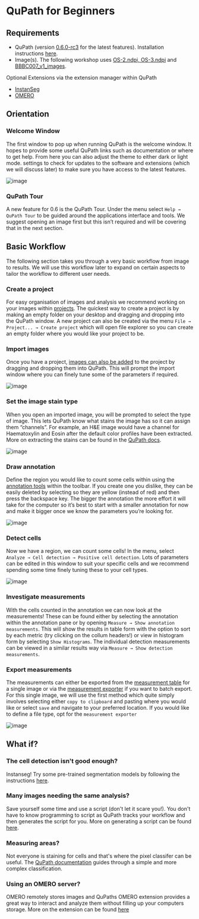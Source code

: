 # QuPath for Beginners

## Requirements
-	QuPath (version [0.6.0-rc3](https://github.com/qupath/qupath/releases/tag/v0.6.0-rc3) for the latest features). Installation instructions [here](https://qupath.readthedocs.io/en/latest/docs/intro/installation.html).
-	Image(s). The following workshop uses [OS-2.ndpi, OS-3.ndpi](https://openslide.cs.cmu.edu/download/openslide-testdata/Hamamatsu/) and [BBBC007_v1_images](https://bbbc.broadinstitute.org/BBBC007). 

Optional Extensions via the extension manager within QuPath
-	[InstanSeg](https://github.com/qupath/qupath-extension-instanseg)
-	[OMERO](https://github.com/qupath/qupath-extension-omero)

## Orientation
### Welcome Window
The first window to pop up when running QuPath is the welcome window. It hopes to provide some useful QuPath links such as documentation or where to get help. From here you can also adjust the theme to either dark or light mode. settings to check for updates to the software and extensions (which we will discuss later) to make sure you have access to the latest features.

![image](https://qupath.readthedocs.io/en/latest/_images/steps_welcome.jpg)

### QuPath Tour
A new feature for 0.6 is the QuPath Tour. Under the menu select `Help → QuPath Tour` to be guided around the applications interface and tools. We suggest opening an image first but this isn’t required and will be covering that in the next section.

## Basic Workflow

The following section takes you through a very basic workflow from image to results. We will use this workflow later to expand on certain aspects to tailor the workflow to different user needs. 

### Create a project
For easy organisation of images and analysis we recommend working on your images within [projects](https://qupath.readthedocs.io/en/latest/docs/tutorials/projects.html). The quickest way to create a project is by making an empty folder on your desktop and dragging and dropping into the QuPath window. A new project can also be created via the menu `File → Project... → Create project` which will open file explorer so you can create an empty folder where you would like your project to be. 

### Import images
Once you have a project, [images can also be added](https://qupath.readthedocs.io/en/latest/docs/tutorials/projects.html#add-images) to the project by dragging and dropping them into QuPath. This will prompt the import window where you can finely tune some of the parameters if required. 

![image](https://qupath.readthedocs.io/en/latest/_images/project_import.png)

### Set the image stain type
When you open an imported image, you will be prompted to select the type of image. This lets QuPath know what stains the image has so it can assign them “channels”. For example, an H&E image would have a channel for Haematoxylin and Eosin after the default color profiles have been extracted. More on extracting the stains can be found in the [QuPath docs](https://qupath.readthedocs.io/en/latest/docs/tutorials/separating_stains.html).

![image](https://qupath.readthedocs.io/en/latest/_images/stains_type.jpg)

### Draw annotation
Define the region you would like to count some cells within using the [annotation tools](https://qupath.readthedocs.io/en/latest/docs/starting/annotating.html) within the toolbar. If you create one you dislike, they can be easily deleted by selecting so they are yellow (instead of red) and then press the backspace key. The bigger the annotation the more effort it will take for the computer so it’s best to start with a smaller annotation for now and make it bigger once we know the parameters you’re looking for. 

![image](https://qupath.readthedocs.io/en/latest/_images/drawings.jpg)


### Detect cells
Now we have a region, we can count some cells! In the menu, select `Analyze → Cell detection → Positive cell detection`. Lots of parameters can be edited in this window to suit your specific cells and we recommend spending some time finely tuning these to your cell types. 

![image](https://qupath.readthedocs.io/en/latest/_images/ki67_detecting_final_markup.jpg)

### Investigate measurements
With the cells counted in the annotation we can now look at the measurements! These can be found either by selecting the annotation within the annotation pane or by opening `Measure → Show annotation measurements`. This will show the results in table form with the option to sort by each metric (try clicking on the collum headers!) or view in histogram form by selecting `Show Histograms`. The individual detection measurements can be viewed in a similar results way via `Measure → Show detection measurements`. 

### Export measurements
The measurements can either be exported from the [measurement table](https://qupath.readthedocs.io/en/latest/_images/project_import.png) for a single image or via the [measurement exporter](https://qupath.readthedocs.io/en/latest/_images/exporting_measurements.png) if you want to batch export. For this single image, we will use the first method which quite simply involves selecting either `copy to clipboard` and pasting where you would like or select `save` and navigate to your preferred location. If you would like to define a file type, opt for the `measurement exporter`

![image](https://qupath.readthedocs.io/en/latest/_images/measurement_table.png)

## What if?

### The cell detection isn't good enough?
Instanseg! Try some pre-trained segmentation models by following the instructions [here](https://github.com/qupath/qupath-extension-instanseg).

### Many images needing the same analysis?
Save yourself some time and use a script (don't let it scare you!). You don't have to know programming to script as QuPath tracks your workflow and then generates the script for you. More on generating a script can be found [here](https://qupath.readthedocs.io/en/latest/docs/scripting/workflows_to_scripts.html).

### Measuring areas?
Not everyone is staining for cells and that's where the pixel classifer can be useful. The [QuPath documentation](https://qupath.readthedocs.io/en/latest/docs/tutorials/pixel_classification.html) guides through a simple and more complex classification. 

### Using an OMERO server?
OMERO remotely stores images and QuPaths OMERO extension provides a great way to interact and analyze them without filling up your computers storage. More on the extension can be found [here](https://github.com/qupath/qupath-extension-omero)

